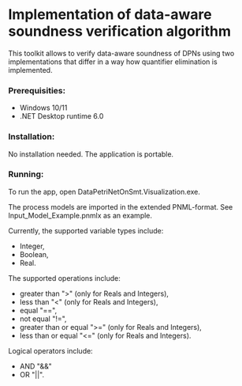 # Implementation of data-aware soundness verification algorithm

This toolkit allows to verify data-aware soundness of DPNs using two implementations that differ in a way how quantifier elimination is implemented.

### Prerequisities:
- Windows 10/11
- .NET Desktop runtime 6.0

### Installation:
No installation needed. The application is portable.

### Running:
To run the app, open DataPetriNetOnSmt.Visualization.exe.

The process models are imported in the extended PNML-format. See Input_Model_Example.pnmlx as an example. 

Currently, the supported variable types include:
- Integer,
- Boolean,
- Real.

The supported operations include:
- greater than ">" (only for Reals and Integers),
- less than "<" (only for Reals and Integers),
- equal "==",
- not equal "!=",
- greater than or equal ">=" (only for Reals and Integers),
- less than or equal "<=" (only for Reals and Integers).

Logical operators include:
- AND "&&"
- OR "||".

